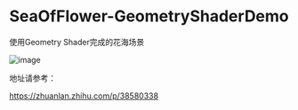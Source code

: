 # SeaOfFlower-GeometryShaderDemo

使用Geometry Shader完成的花海场景 

![image](https://github.com/noobdawn/SeaOfFlower-GeometryShaderDemo/blob/master/1.png)

地址请参考： 

https://zhuanlan.zhihu.com/p/38580338
